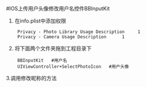 #IOS上传用户头像修改用户名控件BBInputKit
1. 在info.plist中添加权限

		Privacy - Photo Library Usage Description     1
		Privacy - Camera Usage Description		1
		
2. 将下面两个文件夹拖到工程目录下

		BBInputKit   #用户名		UIViewController+SelectPhotoIcon   #用户头像
3.调用修改昵称的方法